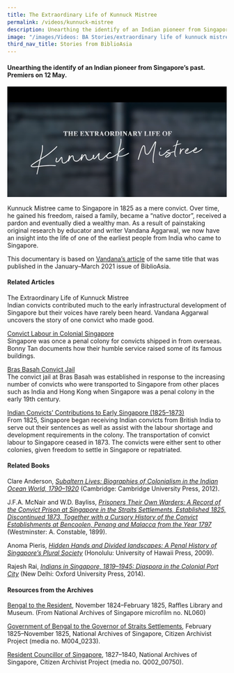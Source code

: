 ```yaml
---
title: The Extraordinary Life of Kunnuck Mistree
permalink: /videos/kunnuck-mistree
description: Unearthing the identify of an Indian pioneer from Singapore’s past.
image: "/images/Videos: BA Stories/extraordinary life of kunnuck mistree.png"
third_nav_title: Stories from BiblioAsia
---
```

#### Unearthing the identify of an Indian pioneer from Singapore’s past. Premiers on 12 May.

![Unearthing the identify of an Indian pioneer from Singapore’s past](/images/Videos:%20BA%20Stories/extraordinary%20life%20of%20kunnuck%20mistree.png)

Kunnuck Mistree came to Singapore in 1825 as a mere convict. Over time, he gained his freedom, raised a family, became a “native doctor”, received a pardon and eventually died a wealthy man. As a result of painstaking original research by educator and writer Vandana Aggarwal, we now have an insight into the life of one of the earliest people from India who came to Singapore. 

This documentary is based on [Vandana’s article](/vol-16/issue-4/jan-mar-2021/kunnuck) of the same title that was published in the January–March 2021 issue of BiblioAsia.

#### Related Articles
<a style="text-decoration: none;" href="/vol-16/issue-4/jan-mar-2021/kunnuck">The Extraordinary Life of Kunnuck Mistree</a>
<br>Indian convicts contributed much to the early infrastructural development of Singapore but their voices have rarely been heard. Vandana Aggarwal uncovers the story of one convict who made good.

[Convict Labour in Colonial Singapore
](/vol-11/issue-3/oct-dec-2015/convict)<br>Singapore was once a penal colony for convicts shipped in from overseas. Bonny Tan documents how their humble service raised some of its famous buildings.

[Bras Basah Convict Jail
](https://eresources.nlb.gov.sg/infopedia/articles/SIP_2015-04-20_160625.html)<br>The convict jail at Bras Basah was established in response to the increasing number of convicts who were transported to Singapore from other places such as India and Hong Kong when Singapore was a penal colony in the early 19th century.

[Indian Convicts’ Contributions to Early Singapore (1825–1873)
](https://eresources.nlb.gov.sg/infopedia/articles/SIP_39_2005-02-02.html)<br>From 1825, Singapore began receiving Indian convicts from British India to serve out their sentences as well as assist with the labour shortage and development requirements in the colony. The transportation of convict labour to Singapore ceased in 1873. The convicts were either sent to other colonies, given freedom to settle in Singapore or repatriated.

#### Related Books
Clare Anderson, *[Subaltern Lives: Biographies of Colonialism in the Indian Ocean World, 1790–1920](http://eservice.nlb.gov.sg/item_holding_s.aspx?bid=201166721)* (Cambridge: Cambridge University Press, 2012). 

J.F.A. McNair and W.D. Bayliss, *[Prisoners Their Own Warders: A Record of the Convict Prison at Singapore in the Straits Settlements, Established 1825, Discontinued 1873, Together with a Cursory History of the Convict Establishments at Bencoolen, Penang and Malacca from the Year 1797](https://eservice.nlb.gov.sg/item_holding.aspx?bid=4320815)* (Westminster: A. Constable, 1899).

Anoma Pieris, *[Hidden Hands and Divided landscapes: A Penal History of Singapore’s Plural Society](https://eservice.nlb.gov.sg/item_holding.aspx?bid=13167960)* (Honolulu: University of Hawaii Press, 2009). 

Rajesh Rai, *[Indians in Singapore, 1819–1945: Diaspora in the Colonial Port City](http://eservice.nlb.gov.sg/item_holding_s.aspx?bid=200972195)* (New Delhi: Oxford University Press, 2014).

#### Resources from the Archives
[Bengal to the Resident](https://www.nas.gov.sg/archivesonline/private_records/record-details/6d29b654-a817-11e3-927b-0050568939ad), November 1824–February 1825, Raffles Library and Museum. (From National Archives of Singapore microfilm no. NL060)

[Government of Bengal to the Governor of Straits Settlements](https://www.nas.gov.sg/citizenarchivist/Documents/Transcribe?itemId=46281&collectionId=174), February 1825–November 1825, National Archives of Singapore, Citizen Archivist Project (media no. M004_0233).

[Resident Councillor of Singapore](http://www.nas.gov.sg/citizenarchivist/documents/transcribe?itemid=22061&collectionid=102), 1827–1840, National Archives of Singapore, Citizen Archivist Project (media no. Q002_00750).